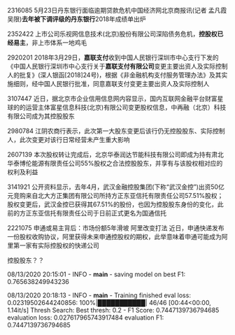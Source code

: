 2316085	5月23日丹东银行面临逾期贷款危机中国经济网北京商报讯(记者 孟凡霞 吴限)**去年被下调评级的丹东银行**2018年成绩单出炉

2352422	上市公司乐视网信息技术(北京)股份有限公司深陷债务危机，**控股权已经易主**，非上市体系一地鸡毛

2920201	2018年3月29日，**嘉联支付**收到中国人民银行深圳市中心支行下发的《中国人民银行深圳市中心支行关于**嘉联支付有限公司**变更主要出资人及实际控制人的批复》(深人银函[2018]24号)，根据《非金融机构支付服务管理办法》及其实施细则，经中国人民银行批准，同意嘉联支付变更主要出资人及实际控制人

3107447	近日，据北京市企业信用信息网内容显示，国内互联网金融平台财富星球的的运营主体富星信息科技(北京)有限公司变更股权信息，中再融（北京）科技有限公司成为其控股股东

2980784	江阴农商行表示，此次第一大股东变更后该行仍无控股股东、实际控制人，此次变更对该行日常经营未产生重大影响

2607139	本次股权转让完成后，北京华泰润达节能科技有限公司即成为持有肃北华泰博伦能源有限责任公司55%股权之合法控股股东，并享有与该股权相对应的权利及利益

3141921	公开资料显示，去年4月，武汉金融控股集团(下称“武汉金控”)出资50亿元竞购来自北大方正集团有限公司所持方正东亚信托有限责任公司57.51%股权；股权变更后，武汉金控已获得其67.51%的股份，也因为控股股东身份的变化，此前的方正东亚信托有限责任公司于日前正式更名为国通信托

2221075	申通或易主背后：市场份额5年滑坡 阿里改变打法 近日，申通快递发布一份股权收购协议，阿里获得未来申通控股权的期权，此举意味着申通可能成为阿里第一家有实际控股权的快递公司



控股股东？？



08/13/2020 20:15:01 - INFO - __main__ -   saving model on best F1: 0.765638249943236

08/13/2020 20:18:13 - INFO - __main__ -   Training finished
eval loss: 0.02319502644240856: 100%|███████████| 46/46 [00:44<00:00,  1.14it/s]
Thresh Search: Best thresh: 0.2 - F1 Score: 0.7447139736794685
evaluation loss:  0.027617965743917484
evaluation F1:  0.7447139736794685